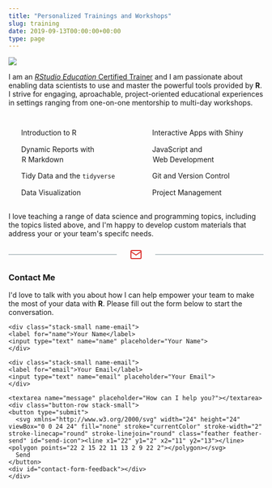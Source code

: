```yaml
---
title: "Personalized Trainings and Workshops"
slug: training
date: 2019-09-13T00:00:00+00:00
type: page
---
```


<img src="training.svg" />

<p>
  I am an
  <a href="https://rstudio-trainers.netlify.com"><em>RStudio Education</em> Certified Trainer</a> and I am passionate about enabling data scientists to use and master the powerful tools provided by <strong>R</strong>. I strive for engaging, aproachable, project-oriented educational experiences in settings ranging from one-on-one mentorship to multi-day workshops.
</p>

<div class="topic-lists">
<ul>
<li>Introduction to R</li>
<li>Dynamic Reports with R&nbsp;Markdown</li>
<li>Tidy Data and the <code>tidyverse</code></li>
<li>Data Visualization</li>
</ul>

<ul>
<li>Interactive Apps with Shiny</li>
<li>JavaScript and Web&nbsp;Development</li>
<li>Git and Version Control</li>
<li>Project Management</li>
</ul>
</div>

<p>
I love teaching a range of data science and programming topics, including the topics listed above, and I'm happy to develop custom materials that address your or your team's specifc needs.
</p>

<div class="email-divider">
<div class="email-divider-line"></div>
<div class="email-divider-icon">
<svg xmlns="http://www.w3.org/2000/svg" width="24" height="24" viewBox="0 0 24 24" fill="none" stroke="currentColor" stroke-width="2" stroke-linecap="round" stroke-linejoin="round" class="feather feather-mail"><path d="M4 4h16c1.1 0 2 .9 2 2v12c0 1.1-.9 2-2 2H4c-1.1 0-2-.9-2-2V6c0-1.1.9-2 2-2z"></path><polyline points="22,6 12,13 2,6"></polyline></svg>
</div>
<div class="email-divider-line"></div>
</div>

<h3>Contact Me</h3>

<p>I'd love to talk with you about how I can help empower your team to make the most of your data with <strong>R</strong>. Please fill out the form below to start the conversation.
</p>

<form action="https://formstatic.dev" method="post" class="stack-large contact-form" onsubmit="return validateForm()">
    <input type="hidden" name="$processor" value="email">
    <input type="hidden" name="$to" value="garrick@adenbuie.com">
    
    <div class="stack-small name-email">
    <label for="name">Your Name</label>
    <input type="text" name="name" placeholder="Your Name">
    </div>
    
    <div class="stack-small name-email">
    <label for="email">Your Email</label>
    <input type="text" name="email" placeholder="Your Email">
    </div>
    
    <textarea name="message" placeholder="How can I help you?"></textarea>
    <div class="button-row stack-small">
    <button type="submit">
      <svg xmlns="http://www.w3.org/2000/svg" width="24" height="24" viewBox="0 0 24 24" fill="none" stroke="currentColor" stroke-width="2" stroke-linecap="round" stroke-linejoin="round" class="feather feather-send" id="send-icon"><line x1="22" y1="2" x2="11" y2="13"></line><polygon points="22 2 15 22 11 13 2 9 22 2"></polygon></svg> 
      Send
    </button>
    <div id="contact-form-feedback"></div>
    </div>
</form>

<style>
.topic-lists {
  display: grid;
  grid-template-columns: 1fr 1fr;
  grid-gap: 1em;
}
.topic-lists {
  margin: 2em 0 1em 0;
  padding: 0;
}
@media screen and (max-width: 450px) {
  .topic-lists {
    grid-template-columns: 1fr;
    grid-gap: 0;
    margin: 1em auto;
    width: max-content;
  }
}
.topic-lists ul {
  list-style: none;
  padding: 0;
}
.topic-lists li {
  line-height: 18px;
  padding-left: 26px;
}
.topic-lists li + li {
  margin-top: 1em;
}
.topic-lists li::before {
	background-image: url(hexagon.svg);
	width: 18px;
	height: 18px;
	display: inline-block;
	content: '';
	margin-right: 0.5em;
	vertical-align: middle;
	opacity: 0.85;
	margin-left: -26px;
}
.contact-form button {
	padding: 0.5em 1em;
	text-decoration: none;
	border: solid 1px #002B36;
	border-radius: 4px;
	color: #002B36;
	background-color: #FFFFFF;
  font-size: 1em;
}
.contact-form button:hover {
  background-color: #002B36;
  color: #FFFFFF;
  cursor: pointer;
}
#send-icon {
	height: 15px;
	width: 15px;
	margin: 0 0.25em -2px -0.25em;
}
.contact-form label {
  display: block;
}
.contact-form input, .contact-form textarea {
  width: 100%;
  max-width: 800px;
  border: 1px solid #E4E9E9;
  border-radius: 7px;
  padding: 10px;
  font-size: 0.8em;
}
.contact-form input {
  height: 40px;
  transition: border-color 0.5s ease-in-out;
}
.contact-form textarea {
  height: 150px;
  font-family: inherit;
}
.contact-form input.invalid {
  border-color: #DC322F;
}
#contact-form-feedback {
  font-size: 0.8em;
  color: #DC322F;
  opacity: 0;
  transition: opacity 0.5s ease-in-out;
}
#contact-form-feedback.invalid {
  opacity: 1;
}
@media screen and (min-width: 480px) and (max-width: 767px) {
  .contact-form .name-email {
    width: 47.5%;
    float: left;
  }
  .name-email + .name-email {
    margin-left: 5%;
  }
}
@media screen and (min-width: 1020px) {
  .contact-form .name-email {
    width: 47.5%;
    float: left;
  }
  .name-email + .name-email {
    margin-left: 5%;
  }
}
[class^="stack"] {
  margin-top: 0;
  margin-bottom: 0;
}
.stack-small > * + * {
  margin-top: 0.5em;
}
.stack-large > * + * {
  margin-top: 1em;
}
.email-divider {
  display: grid;
  width: 100%;
  text-align: center;
  grid-template-columns: 1fr auto 1fr;
  grid-column-gap: 1em;
  align-items: center;
  justify-items: center;
  margin: 1.5em 0;
}
.email-divider-line {
  height: 2px;
  width: 100%;
  background: #002B3640;
}
.email-divider-icon {
  min-width: 48px;
}
.feather-mail {
  color: #DC322F;
  vertical-align: middle;
}
</style>

<script>
const email = document.querySelector('input[name="email"]')
const feedback = document.getElementById('contact-form-feedback')

const validateEmail = (s) => {
  // https://stackoverflow.com/a/9204568
  return s === '' ? true : /^[^\s@]+@[^\s@]+\.[^\s@]+$/.test(s)
}

function validateForm() {
  const eml = email.value
  feedback.classList.remove('invalid')
  if (eml === '' || !validateEmail(eml)) {
    if (eml === '') {
      feedback.innerHTML = 'Please enter your email address so that I can reply to you.'
    } else {
      feedback.innerHTML = 'Please check your email address.'
    }
    feedback.classList.add('invalid')
    email.classList.add('invalid')
    return false
  }
  feedback.innerHTML = ''
  return true
}

email.addEventListener('keyup', e => {
  const eml = e.target.value
  email.classList.toggle('invalid', !validateEmail(eml))
})
</script>